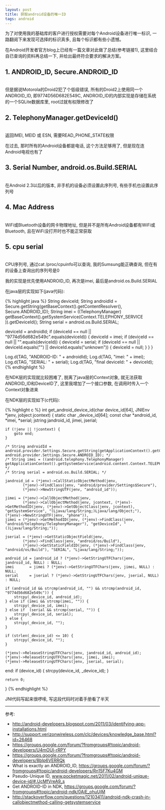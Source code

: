 ```yaml
---
layout: post
title: 获取android设备的唯一ID
tags: android
---
```


为了对使用我的基础库的客户进行授权需要对每个Android设备进行唯一标识, 一路翻阅下来发现可选择的标识真多, 且每个标识都有些小遗憾。

在Android开发者官方blog上已经有一篇文章对此做了总结(参考链接1), 这里结合自已查询的资料再总结一下, 并给出最终符合要求的解决方案。

<h2>1. ANDROID_ID, Secure.ANDROID_ID </h2><br/>
但是据说Motorola的Droid2犯了个低级错误, 所有的Droid2上使用同一个ANDROID_ID, 即9774D56D682E549C, ANDROID_ID的内部实现是存储在系统的一个SQLite数据库里, root过就有权限修改了

<h2>2. TelephonyManager.getDeviceId()</h2><br/>
返回IMEI, MEID 或 ESN, 需要READ_PHONE_STATE权限

在过去, 那时所有的Android设备都是电话, 这个方法足够用了, 但是现在连Android电视也有了

<h2>3. Serial Number, android.os.Build.SERIAL</h2><br/>
在Android 2.3以后的版本, 非手机的设备必须设置此序列号, 有些手机也设置此序列号

<h2>4. Mac Address</h2><br/>
WiFi或Bluetooth设备的网卡物理地址, 但是并不是所有Android设备都有WiFi或Bluetooth, 且在WiFi没打开时也不能正常获取

<h2>5. cpu serial</h2><br/>
CPU序列号, 通过cat /proc/cpuinfo可以查询, 我的Sumsung能正确查询, 但在有的设备上查询出的序列号是0

我的实现是优先使用ANDROID_ID, 再次是imei, 最后是android.os.Build.SERIAL

在java层的实现如下(java代码):

{% highlight java %}
String deviceId;
String androidId = Secure.getString(getBaseContext().getContentResolver(), Secure.ANDROID_ID);
String imei = ((TelephonyManager) getBaseContext().getSystemService(Context.TELEPHONY_SERVICE )).getDeviceId();
String serial = android.os.Build.SERIAL;

deviceId = androidId;
if (deviceId == null || "9774d56d682e549c".equals(deviceId)) {
    deviceId = imei;
    if (deviceId == null || "".equals(deviceId)) {
        deviceId = serial;
        if (deviceId == null || deviceId.equals("") || deviceId.equals("unknown")) {
            deviceId = null;
        }
    }
}

Log.d(TAG, "ANDROID-ID: " + androidId);
Log.d(TAG, "imei: " + imei);
Log.d(TAG, "SERIAL: " + serial);
Log.d(TAG, "final deviceId: " + deviceId);
{% endhighlight %}

在NDK层的实现就比较困难了, 脱离了java层的Context对象, 就无法获取ANDROID_ID和DeviceID了, 这里我增加了一个接口参数, 在调用时传入一个Context对象进来

在NDK层的实现如下(c代码):

{% highlight c %}
int
get_android_device_id(char device_id[64], JNIEnv *jenv, jobject jcontext)
{
    static char _device_id[64];
    const char *android_id, *imei, *serial;
    jstring     jandroid_id, jimei, jserial;

    if (!jenv || !jcontext) {
        goto end;
    }

    /* String androidId = android.provider.Settings.Secure.getString(getApplicationContext().getContentResolver(), android.provider.Settings.Secure.ANDROID_ID); */
    /* String imei = ((android.telephony.TelephonyManager) getApplicationContext().getSystemService(android.content.Context.TELEPHONY_SERVICE)).getDeviceId(); */
    /* String serial = android.os.Build.SERIAL; */

    jandroid_id = (*jenv)->CallStaticObjectMethod(jenv,
            (*jenv)->FindClass(jenv, "android/provider/Settings$Secure"),
            (*jenv)->NewStringUTF(jenv, "android_id"));

    jimei = (*jenv)->CallObjectMethod(jenv,
            (*jenv)->CallObjectMethod(jenv, jcontext, (*jenv)->GetMethodID(jenv, (*jenv)->GetObjectClass(jenv, jcontext), "getSystemService", "(Ljava/lang/String;)Ljava/lang/Object;"), (*jenv)->NewStringUTF(jenv, "phone")),
    jimei = (*jenv)->GetMethodID(jenv, (*jenv)->FindClass(jenv, "android/telephony/TelephonyManager"), "getDeviceId", "()Ljava/lang/String;"));

    jserial = (*jenv)->GetStaticObjectField(jenv,
            (*jenv)->FindClass(jenv, "android/os/Build"),
            (*jenv)->GetStaticFieldID(jenv, (*jenv)->FindClass(jenv, "android/os/Build"), "SERIAL", "Ljava/lang/String;"));

    android_id = jandroid_id ? (*jenv)->GetStringUTFChars(jenv, jandroid_id, NULL) : NULL;
    imei       = jimei ? (*jenv)->GetStringUTFChars(jenv, jimei, NULL) : NULL;
    serial     = jserial ? (*jenv)->GetStringUTFChars(jenv, jserial, NULL) : NULL;

    if (android_id && strcmp(android_id, "") && strcmp(android_id, "9774d56d682e549c")) {
        strcpy(_device_id, android_id);
    } else if (imei && strcmp(imei, "")) {
        strcpy(_device_id, imei);
    } else if  (serial && strcmp(serial, "")) {
        strcpy(_device_id, serial);
    } else {
        strcpy(_device_id, "");
    }

    if (strlen(_device_id) <= 10) {
        strcpy(_device_id, "");
    }

    (*jenv)->ReleaseStringUTFChars(jenv, jandroid_id, android_id);
    (*jenv)->ReleaseStringUTFChars(jenv, jimei, imei);
    (*jenv)->ReleaseStringUTFChars(jenv, jserial, serial);

end:
    if (device_id) {
        strcpy(device_id, _device_id);
    }

    return 0;
}
{% endhighlight %}

JNI代码写起来很啰嗦, 写这段代码时对着手册看了半天

----

参考:

* http://android-developers.blogspot.com/2011/03/identifying-app-installations.html
* http://support.verizonwireless.com/clc/devices/knowledge_base.html?id=26468
* https://groups.google.com/forum/?fromgroups#!topic/android-developers/U4mOUI-rRPY
* https://groups.google.com/forum/?fromgroups#!topic/android-developers/8bIp6VERRQk
* What is exactly an ANDROID_ID, https://groups.google.com/forum/?fromgroups#!topic/android-developers/Rn15F7Ku4GM
* Pseudo-Unique ID, www.pocketmagic.net/2011/02/android-unique-device-id/#.UcMfVreA9_s
* Get ANDROID-ID in NDK, https://groups.google.com/forum/?fromgroups#!topic/android-ndk/0AiE_ohuUjM
* http://stackoverflow.com/questions/12103411/android-ndk-crash-in-callobjectmethod-calling-getsystemservice
